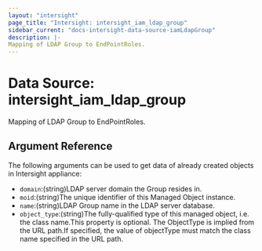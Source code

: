```yaml
---
layout: "intersight"
page_title: "Intersight: intersight_iam_ldap_group"
sidebar_current: "docs-intersight-data-source-iamLdapGroup"
description: |-
Mapping of LDAP Group to EndPointRoles.
---
```


# Data Source: intersight_iam_ldap_group
Mapping of LDAP Group to EndPointRoles.
## Argument Reference
The following arguments can be used to get data of already created objects in Intersight appliance:
* `domain`:(string)LDAP server domain the Group resides in.
* `moid`:(string)The unique identifier of this Managed Object instance.
* `name`:(string)LDAP Group name in the LDAP server database.
* `object_type`:(string)The fully-qualified type of this managed object, i.e. the class name.This property is optional. The ObjectType is implied from the URL path.If specified, the value of objectType must match the class name specified in the URL path.
